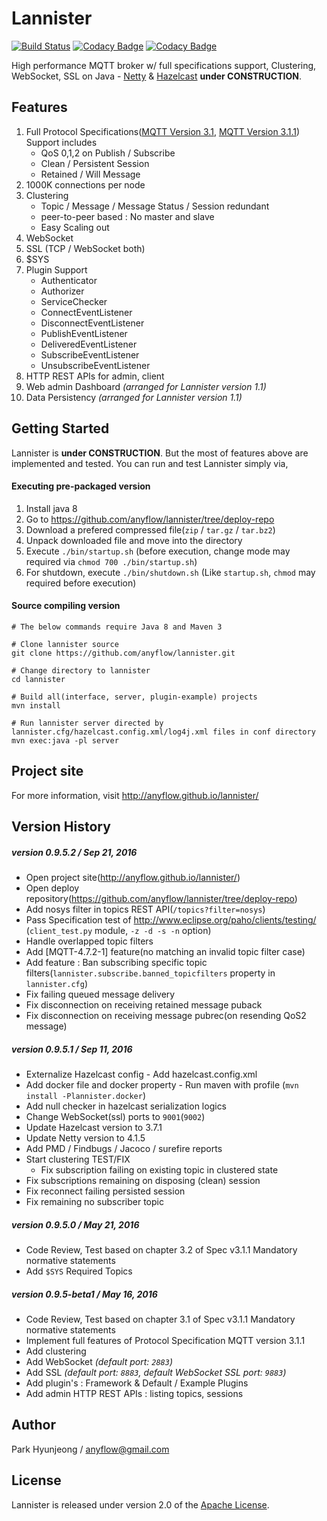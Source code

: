 # Lannister

[![Build Status](https://travis-ci.org/anyflow/lannister.svg?branch=master)](https://travis-ci.org/anyflow/lannister) [![Codacy Badge](https://api.codacy.com/project/badge/Grade/8d72feca76504d89a9846beecbbbc34b)](https://www.codacy.com/app/anyflow/lannister?utm_source=github.com&amp;utm_medium=referral&amp;utm_content=anyflow/lannister&amp;utm_campaign=Badge_Grade) [![Codacy Badge](https://api.codacy.com/project/badge/Coverage/8d72feca76504d89a9846beecbbbc34b)](https://www.codacy.com/app/anyflow/lannister?utm_source=github.com&amp;utm_medium=referral&amp;utm_content=anyflow/lannister&amp;utm_campaign=Badge_Coverage)

High performance MQTT broker w/ full specifications support, Clustering, WebSocket, SSL on Java - [Netty](https://github.com/netty/netty) & [Hazelcast](https://github.com/hazelcast/hazelcast) **under CONSTRUCTION**.

## Features
1. Full Protocol Specifications([MQTT Version 3.1](http://public.dhe.ibm.com/software/dw/webservices/ws-mqtt/mqtt-v3r1.html), [MQTT Version 3.1.1](http://docs.oasis-open.org/mqtt/mqtt/v3.1.1/os/mqtt-v3.1.1-os.html)) Support includes
   * QoS 0,1,2 on Publish / Subscribe
   * Clean / Persistent Session
   * Retained / Will Message
2. 1000K connections per node
3. Clustering
   * Topic / Message / Message Status / Session redundant
   * peer-to-peer based : No master and slave
   * Easy Scaling out
4. WebSocket
5. SSL (TCP / WebSocket both)
6. $SYS
7. Plugin Support
   * Authenticator
   * Authorizer
   * ServiceChecker
   * ConnectEventListener
   * DisconnectEventListener
   * PublishEventListener
   * DeliveredEventListener
   * SubscribeEventListener
   * UnsubscribeEventListener
8. HTTP REST APIs for admin, client
9. Web admin Dashboard _(arranged for Lannister version 1.1)_
10. Data Persistency _(arranged for Lannister version 1.1)_

## Getting Started
Lannister is **under CONSTRUCTION**. But the most of features above are implemented and tested. You can run and test Lannister simply via,

#### Executing pre-packaged version
1. Install java 8
2. Go to https://github.com/anyflow/lannister/tree/deploy-repo
3. Download a prefered compressed file(`zip` / `tar.gz` / `tar.bz2`)
4. Unpack downloaded file and move into the directory
5. Execute `./bin/startup.sh` (before execution, change mode may required via `chmod 700 ./bin/startup.sh`)
6. For shutdown, execute `./bin/shutdown.sh` (Like `startup.sh`, `chmod` may required before execution)

#### Source compiling version

```{r, engine='bash', count_lines}
# The below commands require Java 8 and Maven 3

# Clone lannister source
git clone https://github.com/anyflow/lannister.git

# Change directory to lannister
cd lannister

# Build all(interface, server, plugin-example) projects
mvn install

# Run lannister server directed by lannister.cfg/hazelcast.config.xml/log4j.xml files in conf directory
mvn exec:java -pl server
```

## Project site
For more information, visit http://anyflow.github.io/lannister/


## Version History
##### version 0.9.5.2 / Sep 21, 2016
- Open project site(http://anyflow.github.io/lannister/)
- Open deploy repository(https://github.com/anyflow/lannister/tree/deploy-repo)
- Add nosys filter in topics REST API(`/topics?filter=nosys`)
- Pass Specification test of http://www.eclipse.org/paho/clients/testing/ (`client_test.py` module, `-z -d -s -n` option)
- Handle overlapped topic filters
- Add [MQTT-4.7.2-1] feature(no matching an invalid topic filter case)
- Add feature : Ban subscribing specific topic filters(`lannister.subscribe.banned_topicfilters` property in `lannister.cfg`) 
- Fix failing queued message delivery
- Fix disconnection on receiving retained message puback
- Fix disconnection on receiving message pubrec(on resending QoS2 message)

##### version 0.9.5.1 / Sep 11, 2016
- Externalize Hazelcast config - Add hazelcast.config.xml
- Add docker file and docker property - Run maven with profile (`mvn install -Plannister.docker`)
- Add null checker in hazelcast serialization logics
- Change WebSocket(ssl) ports to `9001`(`9002`)
- Update Hazelcast version to 3.7.1
- Update Netty version to 4.1.5
- Add PMD / Findbugs / Jacoco / surefire reports
- Start clustering TEST/FIX
  - Fix subscription failing on existing topic in clustered state
- Fix subscriptions remaining on disposing (clean) session
- Fix reconnect failing persisted session  
- Fix remaining no subscriber topic

##### version 0.9.5.0 / May 21, 2016
- Code Review, Test based on chapter 3.2 of Spec v3.1.1 Mandatory normative statements
- Add `$SYS` Required Topics

##### version 0.9.5-beta1 / May 16, 2016
- Code Review, Test based on chapter 3.1 of Spec v3.1.1 Mandatory normative statements
- Implement full features of Protocol Specification MQTT version 3.1.1
- Add clustering
- Add WebSocket _(default port: `2883`)_
- Add SSL _(default port: `8883`, default WebSocket SSL port: `9883`)_
- Add plugin's : Framework & Default / Example Plugins
- Add admin HTTP REST APIs : listing topics, sessions

## Author
Park Hyunjeong / <anyflow@gmail.com>

## License
Lannister is released under version 2.0 of the [Apache License](http://www.apache.org/licenses/LICENSE-2.0).